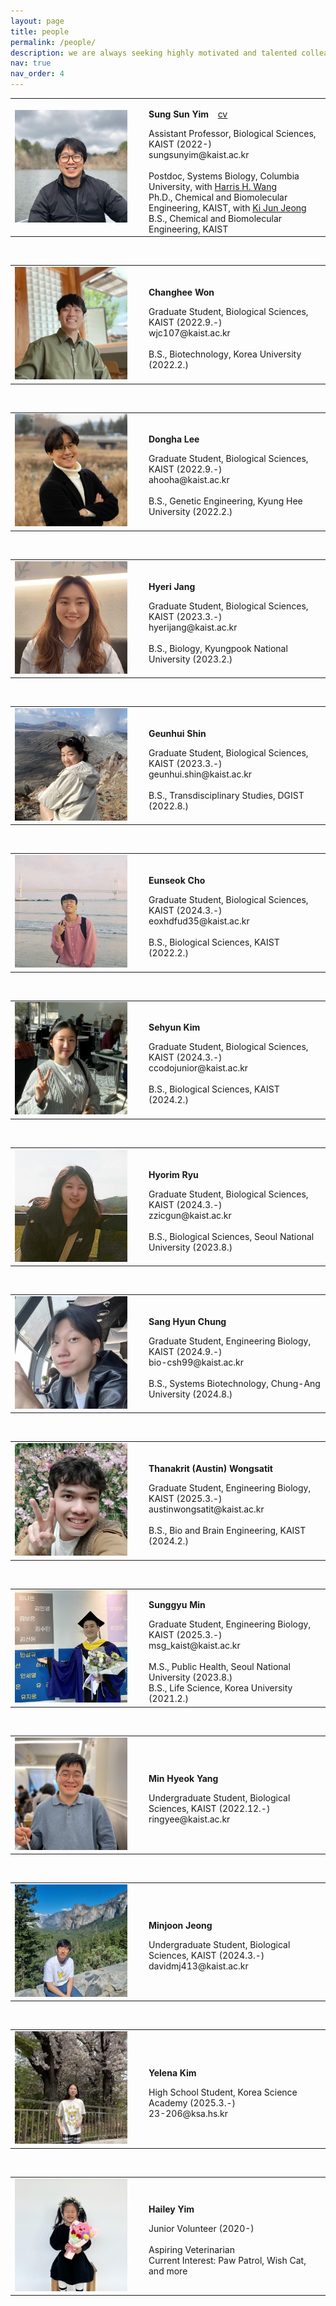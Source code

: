 ```yaml
---
layout: page
title: people
permalink: /people/
description: we are always seeking highly motivated and talented colleagues to join us!
nav: true
nav_order: 4
---
```


<table cellspacing="0" cellpadding="0">
<tr>
<td width="200">
  <img src="../assets/img/profile-sungsunyim.jpg" width="180">
</td>
<td>
  <p><strong>Sung Sun Yim</strong> &ensp; <a href="../assets/pdf/CV_SungSunYim.pdf">cv</a></p>
  Assistant Professor, Biological Sciences, KAIST (2022-)
  <br>sungsunyim@kaist.ac.kr
  <br>
  <br>Postdoc, Systems Biology, Columbia University, with <a href="https://wanglab.c2b2.columbia.edu">Harris H. Wang</a>
  <br>Ph.D., Chemical and Biomolecular Engineering, KAIST, with <a href="http://proteineng.kaist.ac.kr/xe/">Ki Jun Jeong</a>
  <br>B.S., Chemical and Biomolecular Engineering, KAIST
</td></tr>
</table>
<br>

<table cellspacing="0" cellpadding="0">
<tr>
<td width="200">
  <img src="../assets/img/profile-changheewon.jpg" width="180">
</td>
<td>
  <p><strong>Changhee Won</strong></p>
  Graduate Student, Biological Sciences, KAIST (2022.9.-)
  <br>wjc107@kaist.ac.kr
  <br>
  <br>B.S., Biotechnology, Korea University (2022.2.)
</td></tr>
</table>
<br>

<table cellspacing="0" cellpadding="0">
<tr>
<td width="200">
  <img src="../assets/img/profile-donghalee.jpg" width="180">
</td>
<td>
  <p><strong>Dongha Lee</strong></p>
  Graduate Student, Biological Sciences, KAIST (2022.9.-)
  <br>ahooha@kaist.ac.kr
  <br>
  <br>B.S., Genetic Engineering, Kyung Hee University (2022.2.)
</td></tr>
</table>
<br>

<table cellspacing="0" cellpadding="0">
<tr>
<td width="200">
  <img src="../assets/img/profile-hyerijang.jpg" width="180">
</td>
<td>
  <p><strong>Hyeri Jang</strong></p>
  Graduate Student, Biological Sciences, KAIST (2023.3.-)
  <br>hyerijang@kaist.ac.kr
  <br>
  <br>B.S., Biology, Kyungpook National University (2023.2.)
</td></tr>
</table>
<br>

<table cellspacing="0" cellpadding="0">
<tr>
<td width="200">
  <img src="../assets/img/profile-geunhuishin.jpg" width="180">
</td>
<td>
  <p><strong>Geunhui Shin</strong></p>
  Graduate Student, Biological Sciences, KAIST (2023.3.-)
  <br>geunhui.shin@kaist.ac.kr
  <br>
  <br>B.S., Transdisciplinary Studies, DGIST (2022.8.)
</td></tr>
</table>
<br>

<table cellspacing="0" cellpadding="0">
<tr>
<td width="200">
  <img src="../assets/img/profile-eunseokcho.jpg" width="180">
</td>
<td>
  <p><strong>Eunseok Cho</strong></p>
  Graduate Student, Biological Sciences, KAIST (2024.3.-)
  <br>eoxhdfud35@kaist.ac.kr
  <br>
  <br>B.S., Biological Sciences, KAIST (2022.2.)
</td></tr>
</table>
<br>

<table cellspacing="0" cellpadding="0">
<tr>
<td width="200">
  <img src="../assets/img/profile-sehyunkim.jpg" width="180">
</td>
<td>
  <p><strong>Sehyun Kim</strong></p>
  Graduate Student, Biological Sciences, KAIST (2024.3.-)
  <br>ccodojunior@kaist.ac.kr
  <br>
  <br>B.S., Biological Sciences, KAIST (2024.2.)
  </td></tr>
</table>
<br>

<table cellspacing="0" cellpadding="0">
<tr>
<td width="200">
  <img src="../assets/img/profile-hyolimryu.jpg" width="180">
</td>
<td>
  <p><strong>Hyorim Ryu</strong></p>
  Graduate Student, Biological Sciences, KAIST (2024.3.-)
  <br>zzicgun@kaist.ac.kr
  <br>
  <br>B.S., Biological Sciences, Seoul National University (2023.8.)
  </td></tr>
</table>
<br>

<table cellspacing="0" cellpadding="0">
<tr>
<td width="200">
  <img src="../assets/img/profile-sanghyunchung.jpg" width="180">
</td>
<td>
  <p><strong>Sang Hyun Chung</strong></p>
  Graduate Student, Engineering Biology, KAIST (2024.9.-)
  <br>bio-csh99@kaist.ac.kr
  <br>
  <br>B.S., Systems Biotechnology, Chung-Ang University (2024.8.)
</td></tr>
</table>
<br>

<table cellspacing="0" cellpadding="0">
<tr>
<td width="200">
  <img src="../assets/img/profile-austinthanakritwongsatit.jpg" width="180">
</td>
<td>
  <p><strong>Thanakrit (Austin) Wongsatit</strong></p>
  Graduate Student, Engineering Biology, KAIST (2025.3.-)
  <br>austinwongsatit@kaist.ac.kr
  <br>
  <br>B.S., Bio and Brain Engineering, KAIST (2024.2.)
</td></tr>
</table>
<br>

<table cellspacing="0" cellpadding="0">
<tr>
<td width="200">
  <img src="../assets/img/profile-sunggyumin.jpg" width="180">
</td>
<td>
  <p><strong>Sunggyu Min</strong></p>
  Graduate Student, Engineering Biology, KAIST (2025.3.-)
  <br>msg_kaist@kaist.ac.kr
  <br>
  <br>M.S., Public Health, Seoul National University (2023.8.)
  <br>B.S., Life Science, Korea University (2021.2.)
</td></tr>
</table>
<br>

<table cellspacing="0" cellpadding="0">
<tr>
<td width="200">
  <img src="../assets/img/profile-minhyeokyang.jpg" width="180">
</td>
<td>
  <p><strong>Min Hyeok Yang</strong></p>
  Undergraduate Student, Biological Sciences, KAIST (2022.12.-)
  <br>ringyee@kaist.ac.kr
</td></tr>
</table>
<br>

<table cellspacing="0" cellpadding="0">
<tr>
<td width="200">
  <img src="../assets/img/profile-minjoonjeong.jpg" width="180">
</td>
<td>
  <p><strong>Minjoon Jeong</strong></p>
  Undergraduate Student, Biological Sciences, KAIST (2024.3.-)
  <br>davidmj413@kaist.ac.kr
</td></tr>
</table>
<br>

<table cellspacing="0" cellpadding="0">
<tr>
<td width="200">
  <img src="../assets/img/profile-yelenakim.jpg" width="180">
</td>
<td>
  <p><strong>Yelena Kim</strong></p>
  High School Student, Korea Science Academy (2025.3.-)
  <br>23-206@ksa.hs.kr
</td></tr>
</table>
<br>

<table cellspacing="0" cellpadding="0">
<tr>
<td width="200">
  <img src="../assets/img/profile-haileyyim-3.jpeg" width="180">
</td>
<td>
  <p><strong>Hailey Yim</strong></p>
  Junior Volunteer (2020-)
  <br>
  <br>Aspiring Veterinarian
  <br>Current Interest: Paw Patrol, Wish Cat, and more
</td></tr>
</table>
<br>
